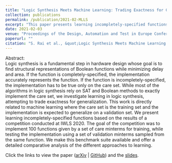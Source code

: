 ```yaml
---
title: "Logic Synthesis Meets Machine Learning: Trading Exactness for Generalization"
collection: publications
permalink: /publication/2021-02-MLLS
excerpt: "This paper presents learning incompletely-specified functions based on the results of a competition conducted at IWLS 2020."
date: 2021-02-03
venue: "Proceedings of the Design, Automation and Test in Europe Conference (DATE)"
paperurl: ""
citation: "S. Rai et al., &quot;Logic Synthesis Meets Machine Learning: Trading Exactness for Generalization,&quot; <i>in Proceedings of the Design, Automation and Test in Europe Conference (DATE)</i>, 2021."
---
```

Abstract:  
Logic synthesis is a fundamental step in hardware design whose goal is to find structural representations of Boolean functions while minimizing delay and area.
If the function is completely-specified, the implementation accurately represents the function.
If the function is incompletely-specified, the implementation has to be true only on the care set.
While most of the algorithms in logic synthesis rely on SAT and Boolean methods to exactly implement the care set, we investigate learning in logic synthesis, attempting to trade exactness for generalization.
This work is directly related to machine learning where the care set is the training set and the implementation is expected to generalize on a validation set.
We present learning incompletely-specified functions based on the results of a competition conducted at IWLS 2020.
The goal of the competition was to implement 100 functions given by a set of care minterms for training, while testing the implementation using a set of validation minterms sampled from the same function.
We make this benchmark suite available and offer a detailed comparative analysis of the different approaches to learning.

Click the links to view the paper ([arXiv](https://arxiv.org/abs/2012.02530) &#124; [GitHub](http://po-chun-chien.github.io/files/papers/date21_mlls.pdf)) and the [slides](http://po-chun-chien.github.io/files/slides/iwls20_mlls_slides.pdf).